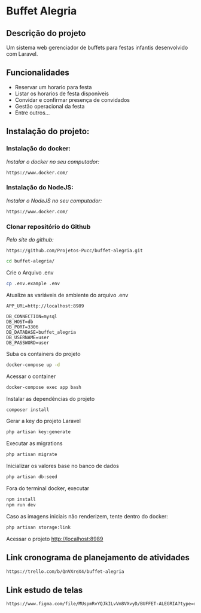 # Buffet Alegria

## Descrição do projeto 
Um sistema web gerenciador de buffets para festas infantis desenvolvido com Laravel.

## Funcionalidades
<ul>
    <li>Reservar um horario para festa</li>
    <li>Listar os horarios de festa disponíveis</li>
    <li>Convidar e confirmar presença de convidados</li>
    <li>Gestão operacional da festa</li>
    <li>Entre outros...</li>
</ul>

## Instalação do projeto: 

### Instalação do docker: 
*Instalar o docker no seu computador:*
```
https://www.docker.com/
```

### Instalação do NodeJS: 
*Instalar o NodeJS no seu computador:*
```
https://www.docker.com/
```

### Clonar repositório do Github
*Pelo site do github:*
```
https://github.com/Projetos-Pucc/buffet-alegria.git
```
```sh
cd buffet-alegria/
```


Crie o Arquivo .env
```sh
cp .env.example .env
```


Atualize as variáveis de ambiente do arquivo .env
```dosini
APP_URL=http://localhost:8989

DB_CONNECTION=mysql
DB_HOST=db
DB_PORT=3306
DB_DATABASE=buffet_alegria
DB_USERNAME=user
DB_PASSWORD=user
```

Suba os containers do projeto
```sh
docker-compose up -d
```


Acessar o container
```sh
docker-compose exec app bash
```


Instalar as dependências do projeto
```sh
composer install
```


Gerar a key do projeto Laravel
```sh
php artisan key:generate
```

Executar as migrations
```sh
php artisan migrate
```

Inicializar os valores base no banco de dados
```sh
php artisan db:seed
```

Fora do terminal docker, executar
```sh
npm install
npm run dev
```

Caso as imagens iniciais não renderizem, tente dentro do docker: 
```sh
php artisan storage:link
```

Acessar o projeto
[http://localhost:8989](http://localhost:8989)

## Link cronograma de planejamento de atividades
```sh
https://trello.com/b/QnVXreX4/buffet-alegria
```

## Link estudo de telas 
```sh
https://www.figma.com/file/MUspmRvYQJkILvVm8VXvyD/BUFFET-ALEGRIA?type=design&node-id=0-1&mode=design&t=52KwxQwFNR0quxHo-0
```
